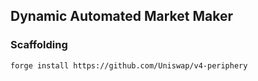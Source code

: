 ## Dynamic Automated Market Maker

### Scaffolding

```bash
forge install https://github.com/Uniswap/v4-periphery
```
